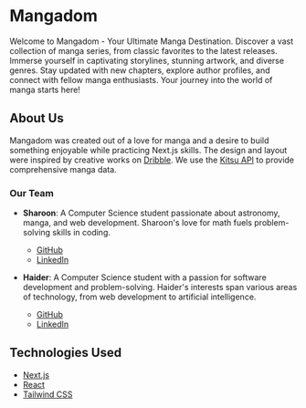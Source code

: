 # Mangadom

Welcome to Mangadom - Your Ultimate Manga Destination. Discover a vast collection of manga series, from classic favorites to the latest releases. Immerse yourself in captivating storylines, stunning artwork, and diverse genres. Stay updated with new chapters, explore author profiles, and connect with fellow manga enthusiasts. Your journey into the world of manga starts here!

## About Us

Mangadom was created out of a love for manga and a desire to build something enjoyable while practicing Next.js skills. The design and layout were inspired by creative works on [Dribble](https://dribbble.com/shots/16894791-Manga-Web-Concept). We use the [Kitsu API](https://kitsu.docs.apiary.io/) to provide comprehensive manga data.

### Our Team

- **Sharoon**: A Computer Science student passionate about astronomy, manga, and web development. Sharoon's love for math fuels problem-solving skills in coding.
  - [GitHub](https://github.com/Sharoon-Shaleem)
  - [LinkedIn](https://www.linkedin.com/in/sharoon-shaleem-0a7a85226/)

- **Haider**: A Computer Science student with a passion for software development and problem-solving. Haider's interests span various areas of technology, from web development to artificial intelligence.
  - [GitHub](https://github.com/haider-9)
  - [LinkedIn](https://www.linkedin.com/in/haider-ahmad-439317164/)

## Technologies Used

- [Next.js](https://nextjs.org/)
- [React](https://reactjs.org/)
- [Tailwind CSS](https://tailwindcss.com/)